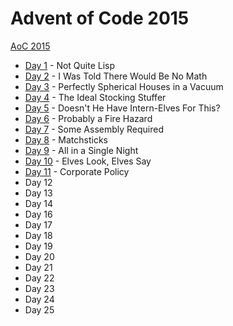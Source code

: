# Advent of Code 2015

[AoC 2015](https://adventofcode.com/2015/)

- [Day 1](src/bin/y15d01.rs) - Not Quite Lisp
- [Day 2](src/bin/y15d02.rs) - I Was Told There Would Be No Math
- [Day 3](src/bin/y15d03.rs) - Perfectly Spherical Houses in a Vacuum
- [Day 4](src/bin/y15d04.rs) - The Ideal Stocking Stuffer
- [Day 5](src/bin/y15d05.rs) - Doesn't He Have Intern-Elves For This?
- [Day 6](src/bin/y15d06.rs) - Probably a Fire Hazard
- [Day 7](src/bin/y15d07.rs) - Some Assembly Required
- [Day 8](src/bin/y15d08.rs) - Matchsticks
- [Day 9](src/bin/y15d09.rs) - All in a Single Night
- [Day 10](src/bin/y15d10.rs) - Elves Look, Elves Say
- [Day 11](src/bin/y15d11.rs) - Corporate Policy
- Day 12
- Day 13
- Day 14
- Day 16
- Day 17
- Day 18
- Day 19
- Day 20
- Day 21
- Day 22
- Day 23
- Day 24
- Day 25